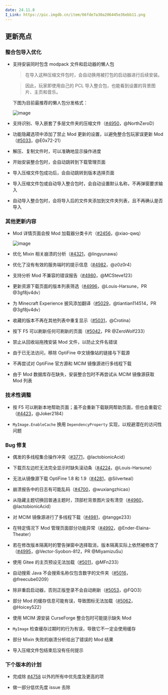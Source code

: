 ```yaml
---
date: 24.11.8
I_Link: https://pic.imgdb.cn/item/66fde7a30a206445e36ebb11.png
---
```

## 更新亮点

### 整合包导入优化

* 支持安装同时包含 modpack 文件和启动器的懒人包  

  > 在导入这种压缩文件包时，会自动换用被打包的启动器进行后续安装。
  
  > 因此，玩家即使用自己的 PCL 导入整合包，也能看到设置的背景图片、主页和音乐。  

  下图为目前最推荐的懒人包分发格式：  

  ![image](https://i0.hdslb.com/bfs/article/91410d326cfb2be867802eabc3dc557511343203.png)

* 支持识别、导入嵌套了多层文件夹的压缩文件（[#4950](https://github.com/Hex-Dragon/PCL2/issues/4950)，@NorthZeroD）  

* 功能隐藏选项中添加了禁止 Mod 更新的设置，以避免整合包玩家误更新 Mod（[#5033](https://github.com/Hex-Dragon/PCL2/issues/5033)，@E0x72-21）  

* 解压、复制文件时，可以准确地显示操作进度  

* 开始安装整合包时，会自动跳转到下载管理页面  

* 导入压缩文件包成功后，会自动跳转到版本选择页面  

* 导入压缩文件包或自动导入整合包时，会自动设置默认名称，不再弹窗要求输入  

* 自动导入整合包时，会将导入后的文件夹添加到文件夹列表，且不再确认是否导入


### 其他更新内容

* Mod 详情页面会按 Mod 加载器分类卡片（[#2456](https://github.com/Hex-Dragon/PCL2/issues/2456)，@xiao-qwq）  

  ![image](https://i0.hdslb.com/bfs/article/323542de4e70251c3e78b280dab6a6f811343203.png)

* 优化 Mixin 相关崩溃的分析（[#4321](https://github.com/Hex-Dragon/PCL2/issues/4321)，@lingyunawa）  

* 优化了没有有效的服务端时的提示信息（[#4982](https://github.com/Hex-Dragon/PCL2/issues/4982)，@z0z0r4）  

* 支持分析 Mod 不兼容的错误报告（[#4980](https://github.com/Hex-Dragon/PCL2/issues/4980)，@MCSteve123）  

* <paracolor color="Orange"/>更新资源下载页面的版本列表筛选（[#4996](https://github.com/Hex-Dragon/PCL2/issues/4996)，@Louis-Harsune，PR @3gf8jv4dv）

* <paracolor color="Orange"/>为 Minecraft Experience 披风添加翻译（[#5029](https://github.com/Hex-Dragon/PCL2/issues/5029)，@tiantian114514，PR @3gf8jv4dv） 

* 收藏的版本不再在其他列表中重复显示（[#5031](https://github.com/Hex-Dragon/PCL2/issues/5031)，@Crotina）  

* <paracolor color="Red"/>按下 F5 可以刷新任何可刷新的页面（[#5042](https://github.com/Hex-Dragon/PCL2/issues/5042)，PR @ZeroWolf233）   

* 禁止从回收站拖拽安装 Mod 文件，以防止文件名错误  

* 由于已无法访问，移除 OptiFine 中文镜像站的链接与下载源  

* 不再尝试对 OptiFine 官方源和 MCIM 镜像源进行多线程下载  

* 由于 Mod 数据库存在缺失，安装整合包时不再尝试从 MCIM 镜像源获取 Mod 列表

### 技术性调整

* 按 F5 可以刷新本地帮助页面；虽不会重新下载联网帮助页面，但也会重载它（[#4423](https://github.com/Hex-Dragon/PCL2/issues/4423)，@Joker2184）  

* `MyImage.EnableCache` 换用 `DependencyProperty` 实现，以规避潜在的访问性问题

### Bug 修复

* 偶发的多线程集合操作冲突（[#3771](https://github.com/Hex-Dragon/PCL2/issues/3771)，@lactobionicAcid）  

* 下载页左边栏无法完全显示时缺失滚动条（[#4224](https://github.com/Hex-Dragon/PCL2/issues/4224)，@Louis-Harsune）  

* 无法从镜像源下载 OptiFine 1.8 和 1.9（[#4281](https://github.com/Hex-Dragon/PCL2/issues/4281)，@Silverteal）  

* 崩溃报告中的日志有可能乱码（[#4700](https://github.com/Hex-Dragon/PCL2/issues/4700)，@wuxiangzhicao）  

* 从隐藏主题切换回普通主题时，顶部栏背景图片没有清空（[#4960](https://github.com/Hex-Dragon/PCL2/issues/4960)，@lactobionicAcid）  

* 对 MCIM 镜像源进行了多线程下载（[#4981](https://github.com/Hex-Dragon/PCL2/issues/4981)，@tangge233）  

* 在特定情况下 Mod 管理页面部分功能异常（[#4992](https://github.com/Hex-Dragon/PCL2/issues/4992)，@Ender-Elaina-Theater）  

* <paracolor color="Orange"/>若在修改版本隔离时的警告弹窗中选择取消，版本隔离实际上依然被修改了（[#4995](https://github.com/Hex-Dragon/PCL2/issues/4995)，@Vector-Syobon-812，PR @MiyamizuSu）  

* 使用 Gitee 的主页预设无法加载（[#5011](https://github.com/Hex-Dragon/PCL2/issues/5011)，@MFn233）  

* 自动搜索 Java 不会搜索名称仅包含数字的文件夹（[#5016](https://github.com/Hex-Dragon/PCL2/issues/5016)，@freecube0209）  

* 除非重启启动器，否则正版登录不会自动刷新（[#5053](https://github.com/Hex-Dragon/PCL2/issues/5053)，@FQO3）  

* 部分 Mod 的缓存信息可能有误，导致图标无法加载（[#5062](https://github.com/Hex-Dragon/PCL2/issues/5062)，@Hoicey522）  

* 使用 MCIM 源安装 CurseForge 整合包时可能提示缺失 Mod  

* `MyImage` 检查缓存过期时的行为有误，导致它不一定会使用缓存  

* 部分 Mixin 失败的崩溃分析给出了错误的 Mod 结果  

* 导入压缩文件包结束后没有任何提示

### 下个版本的计划

* 完成除 [#4758](https://github.com/Hex-Dragon/PCL2/issues/4758) 以外的所有中优先度及更高的项  

* 做一部分低优先度 issue 去除
